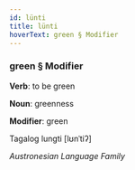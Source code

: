 ```yaml
---
id: lünti
title: lünti
hoverText: green § Modifier
---
```


### green § Modifier

**Verb**: to be green

**Noun**: greenness

**Modifier**: green

Tagalog lungti [lʊnˈtiʔ]

*Austronesian Language Family*